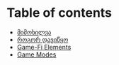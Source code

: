 # Table of contents

* [მიმოხილვა](README.md)
* [როგორ დავიწყო](rogor-davitsqo.md)
* [Game-Fi Elements](game-fi-elements.md)
* [Game Modes](game-modes.md)
